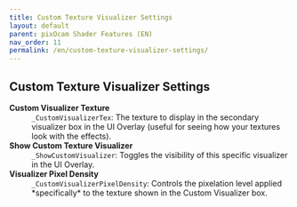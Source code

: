 ```yaml
---
title: Custom Texture Visualizer Settings
layout: default
parent: pixOcam Shader Features (EN)
nav_order: 11
permalink: /en/custom-texture-visualizer-settings/
---
```


## Custom Texture Visualizer Settings

<dl>
  <dt><strong>Custom Visualizer Texture</strong></dt>
  <dd><code>_CustomVisualizerTex</code>: The texture to display in the secondary visualizer box in the UI Overlay (useful for seeing how your textures look with the effects).</dd>

  <dt><strong>Show Custom Texture Visualizer</strong></dt>
  <dd><code>_ShowCustomVisualizer</code>: Toggles the visibility of this specific visualizer in the UI Overlay.</dd>

  <dt><strong>Visualizer Pixel Density</strong></dt>
  <dd><code>_CustomVisualizerPixelDensity</code>: Controls the pixelation level applied *specifically* to the texture shown in the Custom Visualizer box.</dd>
</dl> 